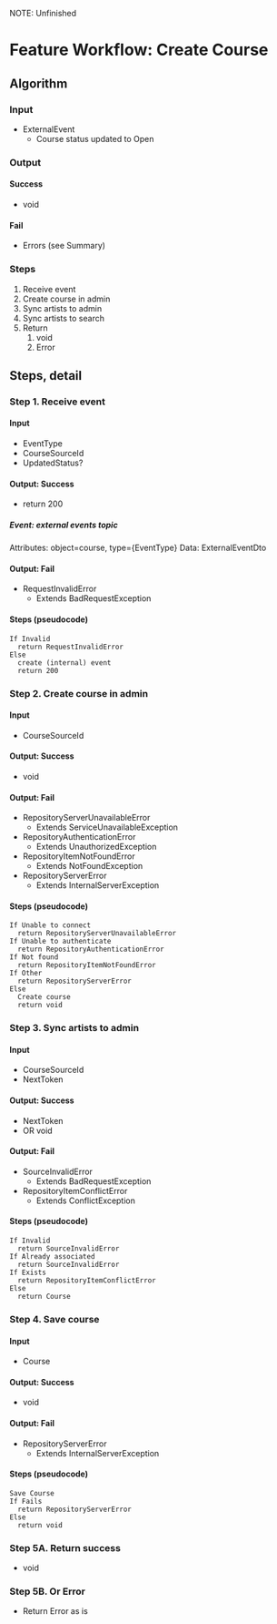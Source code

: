 NOTE: Unfinished

# Feature Workflow: Create Course

## Algorithm

### Input
- ExternalEvent
  - Course status updated to Open

### Output

#### Success

- void

#### Fail

- Errors (see Summary)

### Steps

1. Receive event
2. Create course in admin
3. Sync artists to admin
4. Sync artists to search
5. Return
   1. void
   2. Error

## Steps, detail

### Step 1. Receive event

#### Input
- EventType
- CourseSourceId
- UpdatedStatus?

#### Output: Success

- return 200

##### Event: external events topic

Attributes: object=course, type={EventType}
Data: ExternalEventDto

#### Output: Fail

- RequestInvalidError
  - Extends BadRequestException

#### Steps (pseudocode)

```
If Invalid
  return RequestInvalidError
Else
  create (internal) event
  return 200
```

### Step 2. Create course in admin

#### Input
- CourseSourceId

#### Output: Success

- void

#### Output: Fail

- RepositoryServerUnavailableError
  - Extends ServiceUnavailableException
- RepositoryAuthenticationError
  - Extends UnauthorizedException
- RepositoryItemNotFoundError
  - Extends NotFoundException
- RepositoryServerError
  - Extends InternalServerException

#### Steps (pseudocode)

```
If Unable to connect
  return RepositoryServerUnavailableError
If Unable to authenticate
  return RepositoryAuthenticationError
If Not found
  return RepositoryItemNotFoundError
If Other
  return RepositoryServerError
Else
  Create course
  return void
```

### Step 3. Sync artists to admin

#### Input
- CourseSourceId
- NextToken

#### Output: Success

- NextToken
- OR void

#### Output: Fail

- SourceInvalidError
  - Extends BadRequestException
- RepositoryItemConflictError
  - Extends ConflictException

#### Steps (pseudocode)

```
If Invalid
  return SourceInvalidError
If Already associated
  return SourceInvalidError
If Exists
  return RepositoryItemConflictError
Else
  return Course
```

### Step 4. Save course

#### Input
- Course

#### Output: Success

- void

#### Output: Fail

- RepositoryServerError
  - Extends InternalServerException

#### Steps (pseudocode)

```
Save Course
If Fails
  return RepositoryServerError
Else
  return void
```

### Step 5A. Return success

- void

### Step 5B. Or Error

- Return Error as is
